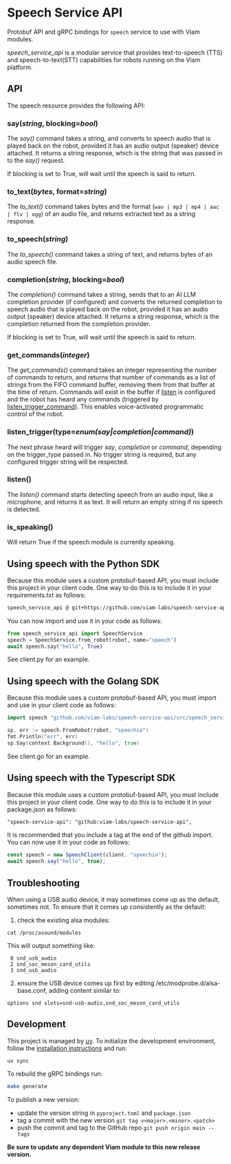 # Speech Service API

Protobuf API and gRPC bindings for `speech` service to use with Viam modules.

*speech_service_api* is a modular service that provides text-to-speech (TTS) and speech-to-text(STT) capabilities for robots running on the Viam platform.

## API

The speech resource provides the following API:

### say(*string*, blocking=*bool*)

The *say()* command takes a string, and converts to speech audio that is played back on the robot, provided it has an audio output (speaker) device attached.
It returns a string response, which is the string that was passed in to the *say()* request.

If blocking is set to True, will wait until the speech is said to return.

### to_text(*bytes*, format=*string*)

The *to_text()* command takes bytes and the format (`wav | mp3 | mp4 | aac | flv | ogg`) of an audio file, and returns extracted text as a string response.

### to_speech(*string*)

The *to_speech()* command takes a string of text, and returns bytes of an audio speech file.

### completion(*string*, blocking=*bool*)

The *completion()* command takes a string, sends that to an AI LLM completion provider (if configured) and converts the returned completion to speech audio that is played back on the robot, provided it has an audio output (speaker) device attached.
It returns a string response, which is the completion returned from the completion provider.

If blocking is set to True, will wait until the speech is said to return.

### get_commands(*integer*)

The *get_commands()* command takes an integer representing the number of commands to return, and returns that number of commands as a list of strings from the FIFO command buffer, removing them from that buffer at the time of return.
Commands will exist in the buffer if [listen](#listen) is configured and the robot has heard any commands (triggered by [listen_trigger_command](#listen_trigger_command)).
This enables voice-activated programmatic control of the robot.

### listen_trigger(type=*enum(say|completion|command)*)

The next phrase heard will trigger *say*, *completion* or *command*, depending on the trigger_type passed in.
No trigger string is required, but any configured trigger string will be respected.

### listen()

The *listen()* command starts detecting speech from an audio input, like a microphone, and returns it as text. It will return an empty string if no speech is detected.

### is_speaking()

Will return True if the speech module is currently speaking.

## Using speech with the Python SDK

Because this module uses a custom protobuf-based API, you must include this project in your client code.  One way to do this is to include it in your requirements.txt as follows:

``` txt
speech_service_api @ git+https://github.com/viam-labs/speech-service-api.git@main
```

You can now import and use it in your code as follows:

``` python
from speech_service_api import SpeechService
speech = SpeechService.from_robot(robot, name="speech")
await speech.say("hello", True)
```

See client.py for an example.

## Using speech with the Golang SDK

Because this module uses a custom protobuf-based API, you must import and use in your client code as follows:

``` go
import speech "github.com/viam-labs/speech-service-api/src/speech_service_api_go"

sp, err := speech.FromRobot(robot, "speechio")
fmt.Println("err", err)
sp.Say(context.Background(), "hello", true)
```

See client.go for an example.

## Using speech with the Typescript SDK

Because this module uses a custom protobuf-based API, you must include this project in your client code.  One way to do this is to include it in your package.json as follows:

``` txt
"speech-service-api": "github:viam-labs/speech-service-api",
```

It is recommended that you include a tag at the end of the github import.
You can now use it in your code as follows:

``` javascript
const speech = new SpeechClient(client, "speechio");
await speech.say("hello", true);
```

## Troubleshooting

When using a USB audio device, it may sometimes come up as the default, sometimes not.  To ensure that it comes up consistently as the default:

1. check the existing alsa modules:

```
cat /proc/asound/modules
```

This will output something like:

```
 0 snd_usb_audio
 2 snd_soc_meson_card_utils
 3 snd_usb_audio
```

2. ensure the USB device comes up first by editing /etc/modprobe.d/alsa-base.conf, adding content similar to:

```
options snd slots=snd-usb-audio,snd_soc_meson_card_utils
```

## Development

This project is managed by [uv](https://docs.astral.sh/uv/). To initialize the development environment, follow the [installation instructions](https://docs.astral.sh/uv/#installation) and run:

```console
uv sync
```

To rebuild the gRPC bindings run:

``` bash
make generate
```

To publish a new version:

- update the version string in `pyproject.toml` and `package.json`
- tag a commit with the new version `git tag v<major>.<minor>.<patch>`
- push the commit and tag to the GitHub repo `git push origin main --tags`

**Be sure to update any dependent Viam module to this new release version.**
